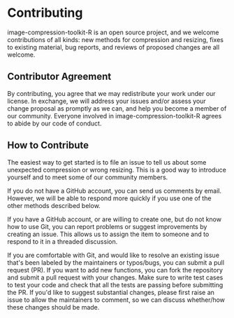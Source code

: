 # Contributing

image-compression-toolkit-R is an open source project, and we welcome contributions of all kinds: new methods for compression and resizing, fixes to existing material, bug reports, and reviews of proposed changes are all welcome.

## Contributor Agreement

By contributing, you agree that we may redistribute your work under our license. In exchange, we will address your issues and/or assess your change proposal as promptly as we can, and help you become a member of our community. Everyone involved in image-compression-toolkit-R agrees to abide by our code of conduct.

## How to Contribute

The easiest way to get started is to file an issue to tell us about some unexpected compression or wrong resizing. This is a good way to introduce yourself and to meet some of our community members.

If you do not have a GitHub account, you can send us comments by email. However, we will be able to respond more quickly if you use one of the other methods described below.

If you have a GitHub account, or are willing to create one, but do not know how to use Git, you can report problems or suggest improvements by creating an issue. This allows us to assign the item to someone and to respond to it in a threaded discussion.

If you are comfortable with Git, and would like to resolve an existing issue that's been labeled by the maintainers or typos/bugs, you can submit a pull request (PR). If you want to add new functions, you can fork the repository and submit a pull request with your changes. Make sure to write test cases to test your code and check that all the tests are passing before submitting the PR. If you'd like to suggest substantial changes, please first raise an issue to allow the maintainers to comment, so we can discuss whether/how these changes should be made.
